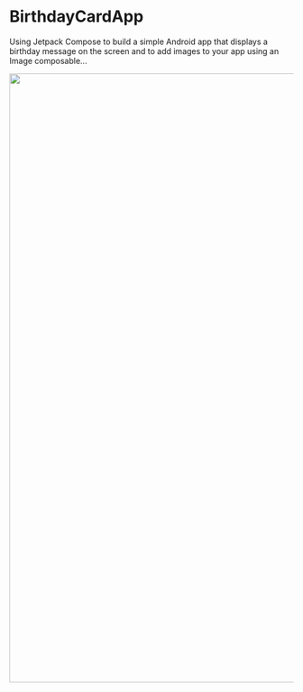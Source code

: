 # BirthdayCardApp
Using Jetpack Compose to build a simple Android app that displays a birthday message on the screen and to add images to your app using an Image composable...

<img src = "https://github.com/poojac1911/BirthdayCardApp/assets/96935709/d415482f-d600-4c49-ad1d-5c0d849ceb5b" width= "600" height = "1080">
